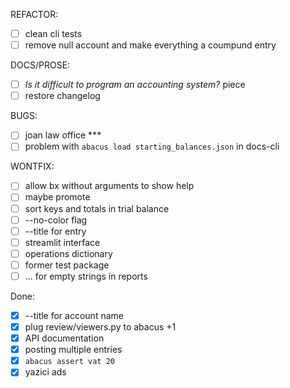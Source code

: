 REFACTOR:

- [ ] clean cli tests
- [ ] remove null account and make everything a coumpund entry

DOCS/PROSE:

- [ ] _Is it difficult to program an accounting system?_ piece
- [ ] restore changelog

BUGS:

- [ ] joan law office \*\*\*
- [ ] problem with `abacus load starting_balances.json` in docs-cli

WONTFIX:

- [ ] allow bx without arguments to show help
- [ ] maybe promote
- [ ] sort keys and totals in trial balance
- [ ] --no-color flag
- [ ] --title for entry
- [ ] streamlit interface
- [ ] operations dictionary
- [ ] former test package
- [ ] ... for empty strings in reports

Done:

- [x] --title for account name
- [x] plug review/viewers.py to abacus +1
- [x] API documentation
- [x] posting multiple entries
- [x] `abacus assert vat 20`
- [x] yazici ads
